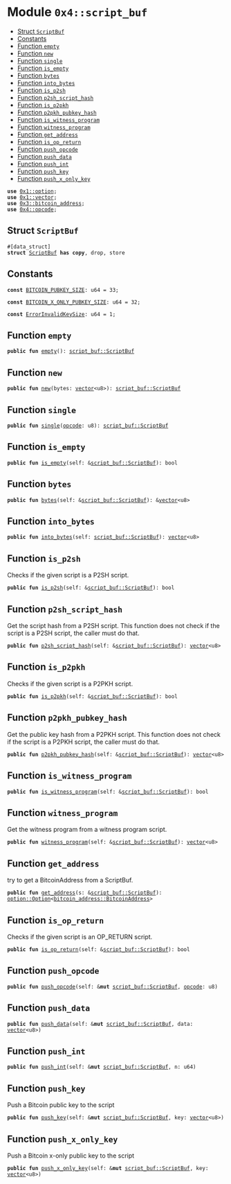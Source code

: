 
<a name="0x4_script_buf"></a>

# Module `0x4::script_buf`



-  [Struct `ScriptBuf`](#0x4_script_buf_ScriptBuf)
-  [Constants](#@Constants_0)
-  [Function `empty`](#0x4_script_buf_empty)
-  [Function `new`](#0x4_script_buf_new)
-  [Function `single`](#0x4_script_buf_single)
-  [Function `is_empty`](#0x4_script_buf_is_empty)
-  [Function `bytes`](#0x4_script_buf_bytes)
-  [Function `into_bytes`](#0x4_script_buf_into_bytes)
-  [Function `is_p2sh`](#0x4_script_buf_is_p2sh)
-  [Function `p2sh_script_hash`](#0x4_script_buf_p2sh_script_hash)
-  [Function `is_p2pkh`](#0x4_script_buf_is_p2pkh)
-  [Function `p2pkh_pubkey_hash`](#0x4_script_buf_p2pkh_pubkey_hash)
-  [Function `is_witness_program`](#0x4_script_buf_is_witness_program)
-  [Function `witness_program`](#0x4_script_buf_witness_program)
-  [Function `get_address`](#0x4_script_buf_get_address)
-  [Function `is_op_return`](#0x4_script_buf_is_op_return)
-  [Function `push_opcode`](#0x4_script_buf_push_opcode)
-  [Function `push_data`](#0x4_script_buf_push_data)
-  [Function `push_int`](#0x4_script_buf_push_int)
-  [Function `push_key`](#0x4_script_buf_push_key)
-  [Function `push_x_only_key`](#0x4_script_buf_push_x_only_key)


<pre><code><b>use</b> <a href="">0x1::option</a>;
<b>use</b> <a href="">0x1::vector</a>;
<b>use</b> <a href="">0x3::bitcoin_address</a>;
<b>use</b> <a href="opcode.md#0x4_opcode">0x4::opcode</a>;
</code></pre>



<a name="0x4_script_buf_ScriptBuf"></a>

## Struct `ScriptBuf`



<pre><code>#[data_struct]
<b>struct</b> <a href="script_buf.md#0x4_script_buf_ScriptBuf">ScriptBuf</a> <b>has</b> <b>copy</b>, drop, store
</code></pre>



<a name="@Constants_0"></a>

## Constants


<a name="0x4_script_buf_BITCOIN_PUBKEY_SIZE"></a>



<pre><code><b>const</b> <a href="script_buf.md#0x4_script_buf_BITCOIN_PUBKEY_SIZE">BITCOIN_PUBKEY_SIZE</a>: u64 = 33;
</code></pre>



<a name="0x4_script_buf_BITCOIN_X_ONLY_PUBKEY_SIZE"></a>



<pre><code><b>const</b> <a href="script_buf.md#0x4_script_buf_BITCOIN_X_ONLY_PUBKEY_SIZE">BITCOIN_X_ONLY_PUBKEY_SIZE</a>: u64 = 32;
</code></pre>



<a name="0x4_script_buf_ErrorInvalidKeySize"></a>



<pre><code><b>const</b> <a href="script_buf.md#0x4_script_buf_ErrorInvalidKeySize">ErrorInvalidKeySize</a>: u64 = 1;
</code></pre>



<a name="0x4_script_buf_empty"></a>

## Function `empty`



<pre><code><b>public</b> <b>fun</b> <a href="script_buf.md#0x4_script_buf_empty">empty</a>(): <a href="script_buf.md#0x4_script_buf_ScriptBuf">script_buf::ScriptBuf</a>
</code></pre>



<a name="0x4_script_buf_new"></a>

## Function `new`



<pre><code><b>public</b> <b>fun</b> <a href="script_buf.md#0x4_script_buf_new">new</a>(bytes: <a href="">vector</a>&lt;u8&gt;): <a href="script_buf.md#0x4_script_buf_ScriptBuf">script_buf::ScriptBuf</a>
</code></pre>



<a name="0x4_script_buf_single"></a>

## Function `single`



<pre><code><b>public</b> <b>fun</b> <a href="script_buf.md#0x4_script_buf_single">single</a>(<a href="opcode.md#0x4_opcode">opcode</a>: u8): <a href="script_buf.md#0x4_script_buf_ScriptBuf">script_buf::ScriptBuf</a>
</code></pre>



<a name="0x4_script_buf_is_empty"></a>

## Function `is_empty`



<pre><code><b>public</b> <b>fun</b> <a href="script_buf.md#0x4_script_buf_is_empty">is_empty</a>(self: &<a href="script_buf.md#0x4_script_buf_ScriptBuf">script_buf::ScriptBuf</a>): bool
</code></pre>



<a name="0x4_script_buf_bytes"></a>

## Function `bytes`



<pre><code><b>public</b> <b>fun</b> <a href="script_buf.md#0x4_script_buf_bytes">bytes</a>(self: &<a href="script_buf.md#0x4_script_buf_ScriptBuf">script_buf::ScriptBuf</a>): &<a href="">vector</a>&lt;u8&gt;
</code></pre>



<a name="0x4_script_buf_into_bytes"></a>

## Function `into_bytes`



<pre><code><b>public</b> <b>fun</b> <a href="script_buf.md#0x4_script_buf_into_bytes">into_bytes</a>(self: <a href="script_buf.md#0x4_script_buf_ScriptBuf">script_buf::ScriptBuf</a>): <a href="">vector</a>&lt;u8&gt;
</code></pre>



<a name="0x4_script_buf_is_p2sh"></a>

## Function `is_p2sh`

Checks if the given script is a P2SH script.


<pre><code><b>public</b> <b>fun</b> <a href="script_buf.md#0x4_script_buf_is_p2sh">is_p2sh</a>(self: &<a href="script_buf.md#0x4_script_buf_ScriptBuf">script_buf::ScriptBuf</a>): bool
</code></pre>



<a name="0x4_script_buf_p2sh_script_hash"></a>

## Function `p2sh_script_hash`

Get the script hash from a P2SH script.
This function does not check if the script is a P2SH script, the caller must do that.


<pre><code><b>public</b> <b>fun</b> <a href="script_buf.md#0x4_script_buf_p2sh_script_hash">p2sh_script_hash</a>(self: &<a href="script_buf.md#0x4_script_buf_ScriptBuf">script_buf::ScriptBuf</a>): <a href="">vector</a>&lt;u8&gt;
</code></pre>



<a name="0x4_script_buf_is_p2pkh"></a>

## Function `is_p2pkh`

Checks if the given script is a P2PKH script.


<pre><code><b>public</b> <b>fun</b> <a href="script_buf.md#0x4_script_buf_is_p2pkh">is_p2pkh</a>(self: &<a href="script_buf.md#0x4_script_buf_ScriptBuf">script_buf::ScriptBuf</a>): bool
</code></pre>



<a name="0x4_script_buf_p2pkh_pubkey_hash"></a>

## Function `p2pkh_pubkey_hash`

Get the public key hash from a P2PKH script.
This function does not check if the script is a P2PKH script, the caller must do that.


<pre><code><b>public</b> <b>fun</b> <a href="script_buf.md#0x4_script_buf_p2pkh_pubkey_hash">p2pkh_pubkey_hash</a>(self: &<a href="script_buf.md#0x4_script_buf_ScriptBuf">script_buf::ScriptBuf</a>): <a href="">vector</a>&lt;u8&gt;
</code></pre>



<a name="0x4_script_buf_is_witness_program"></a>

## Function `is_witness_program`



<pre><code><b>public</b> <b>fun</b> <a href="script_buf.md#0x4_script_buf_is_witness_program">is_witness_program</a>(self: &<a href="script_buf.md#0x4_script_buf_ScriptBuf">script_buf::ScriptBuf</a>): bool
</code></pre>



<a name="0x4_script_buf_witness_program"></a>

## Function `witness_program`

Get the witness program from a witness program script.


<pre><code><b>public</b> <b>fun</b> <a href="script_buf.md#0x4_script_buf_witness_program">witness_program</a>(self: &<a href="script_buf.md#0x4_script_buf_ScriptBuf">script_buf::ScriptBuf</a>): <a href="">vector</a>&lt;u8&gt;
</code></pre>



<a name="0x4_script_buf_get_address"></a>

## Function `get_address`

try to get a BitcoinAddress from a ScriptBuf.


<pre><code><b>public</b> <b>fun</b> <a href="script_buf.md#0x4_script_buf_get_address">get_address</a>(s: &<a href="script_buf.md#0x4_script_buf_ScriptBuf">script_buf::ScriptBuf</a>): <a href="_Option">option::Option</a>&lt;<a href="_BitcoinAddress">bitcoin_address::BitcoinAddress</a>&gt;
</code></pre>



<a name="0x4_script_buf_is_op_return"></a>

## Function `is_op_return`

Checks if the given script is an OP_RETURN script.


<pre><code><b>public</b> <b>fun</b> <a href="script_buf.md#0x4_script_buf_is_op_return">is_op_return</a>(self: &<a href="script_buf.md#0x4_script_buf_ScriptBuf">script_buf::ScriptBuf</a>): bool
</code></pre>



<a name="0x4_script_buf_push_opcode"></a>

## Function `push_opcode`



<pre><code><b>public</b> <b>fun</b> <a href="script_buf.md#0x4_script_buf_push_opcode">push_opcode</a>(self: &<b>mut</b> <a href="script_buf.md#0x4_script_buf_ScriptBuf">script_buf::ScriptBuf</a>, <a href="opcode.md#0x4_opcode">opcode</a>: u8)
</code></pre>



<a name="0x4_script_buf_push_data"></a>

## Function `push_data`



<pre><code><b>public</b> <b>fun</b> <a href="script_buf.md#0x4_script_buf_push_data">push_data</a>(self: &<b>mut</b> <a href="script_buf.md#0x4_script_buf_ScriptBuf">script_buf::ScriptBuf</a>, data: <a href="">vector</a>&lt;u8&gt;)
</code></pre>



<a name="0x4_script_buf_push_int"></a>

## Function `push_int`



<pre><code><b>public</b> <b>fun</b> <a href="script_buf.md#0x4_script_buf_push_int">push_int</a>(self: &<b>mut</b> <a href="script_buf.md#0x4_script_buf_ScriptBuf">script_buf::ScriptBuf</a>, n: u64)
</code></pre>



<a name="0x4_script_buf_push_key"></a>

## Function `push_key`

Push a Bitcoin public key to the script


<pre><code><b>public</b> <b>fun</b> <a href="script_buf.md#0x4_script_buf_push_key">push_key</a>(self: &<b>mut</b> <a href="script_buf.md#0x4_script_buf_ScriptBuf">script_buf::ScriptBuf</a>, key: <a href="">vector</a>&lt;u8&gt;)
</code></pre>



<a name="0x4_script_buf_push_x_only_key"></a>

## Function `push_x_only_key`

Push a Bitcoin x-only public key to the script


<pre><code><b>public</b> <b>fun</b> <a href="script_buf.md#0x4_script_buf_push_x_only_key">push_x_only_key</a>(self: &<b>mut</b> <a href="script_buf.md#0x4_script_buf_ScriptBuf">script_buf::ScriptBuf</a>, key: <a href="">vector</a>&lt;u8&gt;)
</code></pre>
